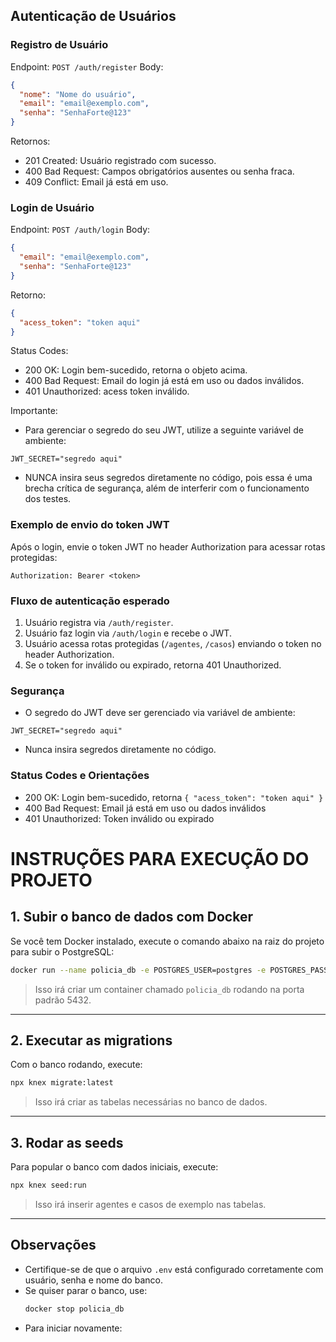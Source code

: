 ## Autenticação de Usuários

### Registro de Usuário
Endpoint: `POST /auth/register`
Body:
```json
{
  "nome": "Nome do usuário",
  "email": "email@exemplo.com",
  "senha": "SenhaForte@123"
}
```
Retornos:
- 201 Created: Usuário registrado com sucesso.
- 400 Bad Request: Campos obrigatórios ausentes ou senha fraca.
- 409 Conflict: Email já está em uso.


### Login de Usuário
Endpoint: `POST /auth/login`
Body:
```json
{
  "email": "email@exemplo.com",
  "senha": "SenhaForte@123"
}
```
Retorno:
```json
{
  "acess_token": "token aqui"
}
```
Status Codes:
- 200 OK: Login bem-sucedido, retorna o objeto acima.
- 400 Bad Request: Email do login já está em uso ou dados inválidos.
- 401 Unauthorized: acess token inválido.

Importante:
- Para gerenciar o segredo do seu JWT, utilize a seguinte variável de ambiente:
```
JWT_SECRET="segredo aqui"
```
- NUNCA insira seus segredos diretamente no código, pois essa é uma brecha crítica de segurança, além de interferir com o funcionamento dos testes.

### Exemplo de envio do token JWT
Após o login, envie o token JWT no header Authorization para acessar rotas protegidas:

```
Authorization: Bearer <token>
```

### Fluxo de autenticação esperado
1. Usuário registra via `/auth/register`.
2. Usuário faz login via `/auth/login` e recebe o JWT.
3. Usuário acessa rotas protegidas (`/agentes`, `/casos`) enviando o token no header Authorization.
4. Se o token for inválido ou expirado, retorna 401 Unauthorized.

### Segurança
- O segredo do JWT deve ser gerenciado via variável de ambiente:
```
JWT_SECRET="segredo aqui"
```
- Nunca insira segredos diretamente no código.

### Status Codes e Orientações
- 200 OK: Login bem-sucedido, retorna `{ "acess_token": "token aqui" }`
- 400 Bad Request: Email já está em uso ou dados inválidos
- 401 Unauthorized: Token inválido ou expirado
# INSTRUÇÕES PARA EXECUÇÃO DO PROJETO

## 1. Subir o banco de dados com Docker

Se você tem Docker instalado, execute o comando abaixo na raiz do projeto para subir o PostgreSQL:

```sh
docker run --name policia_db -e POSTGRES_USER=postgres -e POSTGRES_PASSWORD=postgres -e POSTGRES_DB=policia_db -p 5432:5432 -d postgres
```

> Isso irá criar um container chamado `policia_db` rodando na porta padrão 5432.

---

## 2. Executar as migrations

Com o banco rodando, execute:

```sh
npx knex migrate:latest
```

> Isso irá criar as tabelas necessárias no banco de dados.

---

## 3. Rodar as seeds

Para popular o banco com dados iniciais, execute:

```sh
npx knex seed:run
```

> Isso irá inserir agentes e casos de exemplo nas tabelas.

---

## Observações

- Certifique-se de que o arquivo `.env` está configurado corretamente com usuário, senha e nome do banco.
- Se quiser parar o banco, use:
  ```sh
  docker stop policia_db
  ```
- Para iniciar novamente:
  ```sh